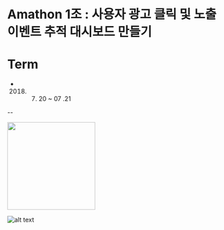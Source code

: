 # Amathon 1조 : 사용자 광고 클릭 및 노출 이벤트 추적 대시보드 만들기

# Term

* 2018. 07. 20 ~ 07 .21



--

<img align="center" width="200" src="https://goodgid/assets/img/posts/amathon_requirements_1.png" />


![alt text](https://raw.githubusercontent.com/username/projectname/branch/path/to/img.png)
